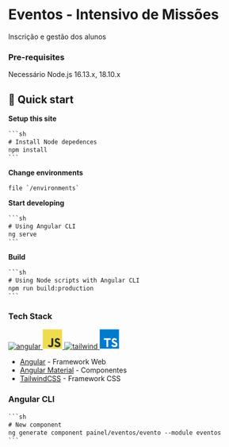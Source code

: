 # Eventos - Intensivo de Missões #
 Inscrição e gestão dos alunos

### Pre-requisites ###
 Necessário Node.js 16.13.x, 18.10.x

## 🚀 Quick start

  **Setup this site**

    ```sh
    # Install Node depedences
    npm install
    ```

  **Change environments**

    file `/environments`

  **Start developing**

    ```sh
    # Using Angular CLI
    ng serve
    ```

  **Build**

    ```sh
    # Using Node scripts with Angular CLI
    npm run build:production
    ```

### Tech Stack ### 
<p align="left"> <a href="https://angular.io" target="_blank" rel="noreferrer"> <img src="https://angular.io/assets/images/logos/angular/angular.svg" alt="angular" width="40" height="40"/> </a> <a href="https://developer.mozilla.org/en-US/docs/Web/JavaScript" target="_blank" rel="noreferrer"> <img src="https://raw.githubusercontent.com/devicons/devicon/master/icons/javascript/javascript-original.svg" alt="javascript" width="40" height="40"/> </a> <a href="https://tailwindcss.com/" target="_blank" rel="noreferrer"> <img src="https://www.vectorlogo.zone/logos/tailwindcss/tailwindcss-icon.svg" alt="tailwind" width="40" height="40"/> </a> <a href="https://www.typescriptlang.org/" target="_blank" rel="noreferrer"> <img src="https://raw.githubusercontent.com/devicons/devicon/master/icons/typescript/typescript-original.svg" alt="typescript" width="40" height="40"/> </a> </p>

- [Angular](https://angular.io/) - Framework Web
- [Angular Material](https://material.angular.io/) - Componentes
- [TailwindCSS](https://tailwindcss.com/) - Framework CSS

### Angular CLI ###

    ```sh
    # New component
    ng generate component painel/eventos/evento --module eventos
    ```
 